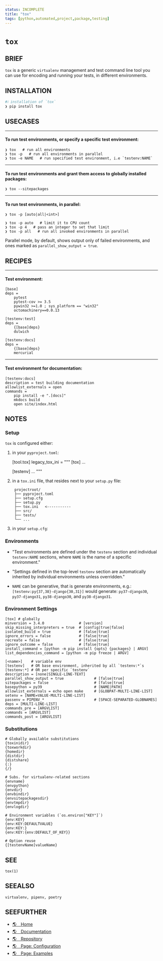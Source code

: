 ```yaml
---
status: INCOMPLETE
title: "tox"
tags: [python,automated,project,package,testing]
---
```


# `tox`

## BRIEF

`tox` is a generic `virtualenv` management and test command line tool you can use for encoding and running your tests, in different environments.

## INSTALLATION


```bash
#ℹ︎ installation of `tox`
❯ pip install tox
```


## USECASES

----
#### To run test environments, or specify a specific test environment:

    ❯ tox   # run all environments
    ❯ tox -p   # run all environments in parallel
    ❯ tox -e NAME   # run specified test environment, i.e `testenv:NAME`

----
#### To run test environments and grant them access to globally installed packages:

    ❯ tox --sitepackages

----
#### To run test environments, in parallel:

    ❯ tox -p [auto|all|<int>]

    ❯ tox -p auto   # limit it to CPU count
    ❯ tox -p 4   # pass an integer to set that limit
    ❯ tox -p all   # run all invoked environments in parallel

Parallel mode, by default, shows output only of failed environments, and ones marked as `parallel_show_output = true`.

## RECIPES

----
#### Test environment:

    [base]
    deps =
        pytest
        pytest-cov >= 3.5
        pywin32 >=1.0 ; sys_platform == "win32"
        octomachinery==0.0.13

    [testenv:test]
    deps =
        {[base]deps}
        dulwich

    [testenv:docs]
    deps =
        {[base]deps}
        mercurial

----
#### Test environment for documentation:

    [testenv:docs]
    description = test building documentation
    allowlist_externals = open
    commands =
        pip install -e ".[docs]"
        mkdocs build
        open site/index.html


## NOTES

### Setup

`tox` is configured either:

1. in your `pyproject.toml`:

    [tool.tox]
    legacy_tox_ini = """
    [tox]
    ...

    [testenv]
    ...
    """

2. in a `tox.ini` file, that resides next to your `setup.py` file:

        projectroot/
        ├── pyproject.toml
        ├── setup.cfg
        ├── setup.py
        ├── tox.ini   <-----------
        ├── src/
        ├── tests/
        └── ...

3. in your `setup.cfg`:

### Environments

- "Test environments are defined under the `testenv` section and individual `testenv:NAME` sections, where `NAME` is the name of a specific environment."

- "Settings defined in the top-level `testenv` section are automatically inherited by individual environments unless overridden."

- `NAME` can be generative, that is generate environments, e.g.: `[testenv:py{37,38}-django{30,31}]` would generate: `py37-django30`, `py37-django31`, `py38-django30`, and `py38-django31`.

### Environment Settings

    [tox] # globally
    minversion = 3.4.0                # [version]
    skip_missing_interpreters = true  # [config|true|false]
    isolated_build = true             # [false|true]
    ignore_errors = false             # [false|true]
    recreate = false                  # [false|true]
    ignore_outcome = false            # [false|true]
    install_command = [python -m pip install {opts} {packages} | ARGV]
    list_dependencies_command = [python -m pip freeze | ARGV]

    [<name>]    # variable env
    [testenv]   # OR base environment, inherited by all `testenv:*`s
    [testenv:*] # OR per specific `testenv`
    description = [none|SINGLE-LINE-TEXT]
    parallel_show_output = true              # [false|true]
    sitepackages = false                     # [false|true]
    basepython = py39                        # [NAME|PATH]
    allowlist_externals = echo open make     # [GLOBPAT-MULTI-LINE-LIST]
    setenv = [NAME=VALUE-MULTI-LINE-LIST]
    passenv = PIPENV_*                       # [SPACE-SEPARATED-GLOBNAMES]
    deps = [MULTI-LINE-LIST]
    commands_pre = [ARGVLIST]
    commands = [ARGVLIST]
    commands_post = [ARGVLIST]

### Substitutions

    # Globally available substitutions
    {toxinidir}
    {toxworkdir}
    {homedir}
    {distdir}
    {distshare}
    {:}
    {/}

    # Subs. for virtualenv-related sections
    {envname}
    {envpython}
    {envdir}
    {envbindir}
    {envsitepackagesdir}
    {envtmpdir}
    {envlogdir}

    # Environment variables (`os.environ["KEY"]`)
    {env:KEY}
    {env:KEY:DEFAULTVALUE}
    {env:KEY:}
    {env:KEY:{env:DEFAULT_OF_KEY}}

    # Option reuse
    {[testenvName]valueName}

## SEE

    tox(1)

## SEEALSO

    virtualenv, pipenv, poetry

## SEEFURTHER

- [🌎 Home](https://tox.readthedocs.io/en/latest/)
- [🌎 Documentation](https://tox.readthedocs.io/en/latest/)
- [🌎 Repository](https://github.com/tox-dev/tox)
- [🌎 Page: Configuration](https://tox.readthedocs.io/en/latest/config.html)
- [🌎 Page: Examples](https://tox.readthedocs.io/en/latest/examples.html)

